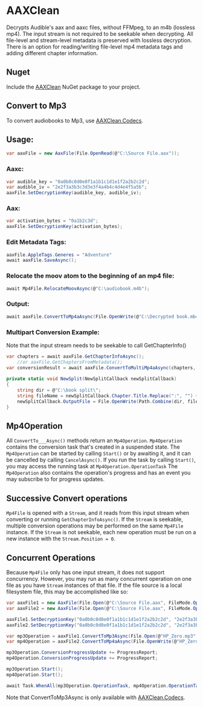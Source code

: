
# AAXClean
Decrypts Audible's aax and aaxc files, without FFMpeg, to an m4b (lossless mp4). The input stream is not required to be seekable when decrypting. All file-level and stream-level metadata is preserved with lossless decryption. There is an option for reading/writing file-level mp4 metadata tags and adding different chapter information.

## Nuget
Include the [AAXClean](https://www.nuget.org/packages/AAXClean/) NuGet package to your project.

## Convert to Mp3

To convert audiobooks to Mp3, use [AAXClean.Codecs](https://github.com/Mbucari/AAXClean.Codecs).

## Usage:

```C# 
var aaxFile = new AaxFile(File.OpenRead(@"C:\Source File.aax"));
```
### Aaxc:
```C#
var audible_key = "0a0b0c0d0e0f1a1b1c1d1e1f2a2b2c2d";
var audible_iv = "2e2f3a3b3c3d3e3f4a4b4c4d4e4f5a5b";
aaxFile.SetDecryptionKey(audible_key, audible_iv);
```
### Aax:
```C#
var activation_bytes = "0a1b2c3d";
aaxFile.SetDecryptionKey(activation_bytes);
```
### Edit Metadata Tags:
```C#
aaxFile.AppleTags.Generes = "Adventure"
await aaxFile.SaveAsync();
```
### Relocate the moov atom to the beginning of an mp4 file:
```C#
await Mp4File.RelocateMoovAsync(@"C:\audiobook.m4b");
```
### Output:
```C#
await aaxFile.ConvertToMp4aAsync(File.OpenWrite(@"C:\Decrypted book.mb4"));
```
### Multipart Conversion Example:
Note that the input stream needs to be seekable to call GetChapterInfo()
```C#
var chapters = await aaxFile.GetChapterInfoAsync();
	//or aaxFile.GetChaptersFromMetadata();
var conversionResult = await aaxFile.ConvertToMultiMp4aAsync(chapters, NewSplit);
            
private static void NewSplit(NewSplitCallback newSplitCallback)
{
	string dir = @"C:\book split\";
	string fileName = newSplitCallback.Chapter.Title.Replace(":", "") + ".m4b";
	newSplitCallback.OutputFile = File.OpenWrite(Path.Combine(dir, fileName));
}
```
## Mp4Operation
All `ConvertTo___Async()` methods return an `Mp4Operation`. `Mp4Operation` contains the conversion task that's created in a suspended state. The `Mp4Operation` can be started by calling `Start()` or by awaiting it, and it can be cancelled by calling `CancelAsync()`. If you run the task by calling `Start()`, you may access the running task at `Mp4Operation.OperationTask` The `Mp4Operation` also contains the operation's progress and has an event you may subscribe to for progress updates.

## Successive Convert operations
`Mp4File` is opened with a `Stream`, and it reads from this input stream when converting or running `GetChapterInfoAsync()`. If the `Stream` is seekable, multiple conversion operations may be performed on the same `Mp4File` instance. If the `Stream` is not seekable, each new operation must be run on a new instance with the `Stream.Position = 0`.

## Concurrent Operations
Because `Mp4File` only has one input stream, it does not support concurrency. However, you may run as many concurrent operation on one file as you have `Stream` instances of that file. If the file source is a local filesystem file, this may be accomplished like so:
```C#
var aaxFile1 = new AaxFile(File.Open(@"C:\Source File.aax", FileMode.Open, FileAccess.Read, FileShare.Read));
var aaxFile2 = new AaxFile(File.Open(@"C:\Source File.aax", FileMode.Open, FileAccess.Read, FileShare.Read));

aaxFile1.SetDecryptionKey("0a0b0c0d0e0f1a1b1c1d1e1f2a2b2c2d", "2e2f3a3b3c3d3e3f4a4b4c4d4e4f5a5b");
aaxFile2.SetDecryptionKey("0a0b0c0d0e0f1a1b1c1d1e1f2a2b2c2d", "2e2f3a3b3c3d3e3f4a4b4c4d4e4f5a5b");

var mp3Operation = aaxFile1.ConvertToMp3Async(File.Open(@"HP_Zero.mp3", FileMode.OpenOrCreate, FileAccess.ReadWrite));
var mp4Operation = aaxFile2.ConvertToMp4aAsync(File.OpenWrite(@"HP_Zero_reencode.m4b"));

mp3Operation.ConversionProgressUpdate += ProgressReport;
mp4Operation.ConversionProgressUpdate += ProgressReport;

mp3Operation.Start();
mp4Operation.Start();

await Task.WhenAll(mp3Operation.OperationTask, mp4Operation.OperationTask);

```

Note that ConvertToMp3Async is only available with [AAXClean.Codecs](https://github.com/Mbucari/AAXClean.Codecs).
